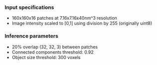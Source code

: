 ### Input specifications
* 160x160x16 patches at 7.16x7.16x40nm^3 resolution
* Image intensity scaled to [0,1] using division by 255 (originally uint8)

### Inference parameters
* 20% overlap (32, 32, 3) between patches
* Connected components threshold: 0.92
* Object size threshold: 300 voxels

